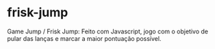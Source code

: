 # frisk-jump
Game Jump / Frisk Jump: Feito com Javascript, jogo com o objetivo de pular das lanças e marcar a maior pontuação possível.

